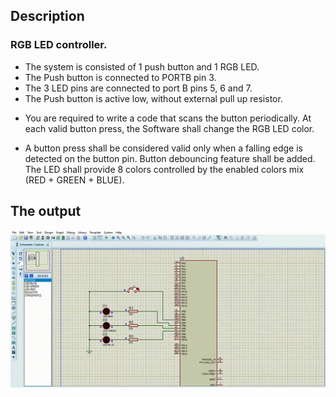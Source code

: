 ## Description

### RGB LED controller.

- The system is consisted of 1 push button and 1 RGB LED. 
- The Push button is connected to PORTB pin 3.
- The 3 LED pins are connected to port B pins 5, 6 and 7. 
- The Push button is active low, without external pull up resistor.

* You are required to write a code that scans the button periodically. At each valid button press, the Software shall change the RGB LED color.

* A button press shall be considered valid only when a falling edge is detected on the button pin. Button debouncing feature shall be added. The LED shall provide 8 colors controlled by the enabled colors mix (RED + GREEN + BLUE).


## The output

![task2_simulation](task2_simulation.gif)


